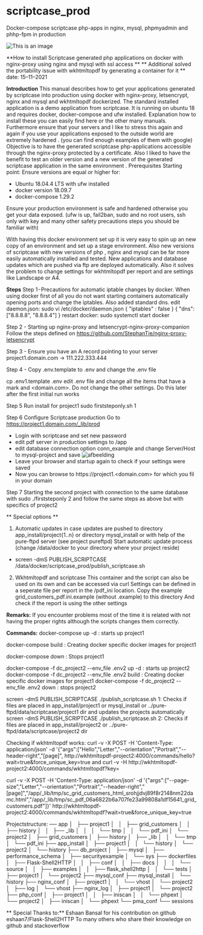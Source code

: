 # scriptcase_prod
Docker-compose scriptcase php-apps in nginx, mysql, phpmyadmin and phhp-fpm in production 

![This is an image](https://repository-images.githubusercontent.com/283847593/7454bc80-1bab-11eb-83fa-bb2f2e6f258f)


**How to install Scriptcase generated php applications on docker with nginx-proxy using nginx and mysql with ssl access **
** Additional solved the portability issue with wkhtmltopdf by generating a container for it                            **
date: 15–11–2021

**Introduction**
This manual describes how to get your applications generated by scriptcase into production using docker with nginx-proxy, letsencrypt, nginx and mysql and wkhtmltopdf dockerized. 
The standard installed application is a demo application from scriptcase.
It is running on ubuntu 18 and requires docker, docker-compose and ufw installed. Explanation how to install these you can easily find here or the other many manuals. Furthermore ensure that your servers and I like to stress this again and again if you use your applications exposed to the outside world are extremely hardened . (you can find enough examples of them with google)
Objective is to have the generated scriptcase php-applications accessible through the nginx-proxy protected by a certificate. Also I liked to have the benefit to test an older version and a new version of the generated scriptcase application in the same environment .
Prerequisites
Starting point: Ensure versions are equal or higher for:
- Ubuntu 18.04.4 LTS with ufw installed 
- docker version 18.09.7
- docker-compose 1.29.2

Ensure your production environment is safe and hardened otherwise  you get your data exposed. (ufw is up, fail2ban, sudo and no root users, ssh only with key and many other safety precautions steps you should  be familiar with)

With having this docker environment set up it is very easy to spin up an new copy of an environment and set up a stage environment.
Also new versions of scriptcase with new versions of php , nginx and mysql can be far more easily automatically installed and tested.
New applications and database updates which are pushed via ftp are deployed automatically.
Also it solves the problem to change settings for wkhtmltopdf per report and are settings like Landscape or A4.

**Steps**
Step 1 - Precautions for automatic iptable changes by docker.
When using docker first of all you do not want starting containers automatically opening ports and change the iptables. Also added standard dns.
edit daemon.json: sudo vi /etc/docker/daemon.json
{ "iptables" : false }
{ "dns": ["8.8.8.8", "8.8.8.4"] }
restart docker:
sudo systemctl start docker

Step 2 - Starting up nginx-proxy and letsencrypt-nginx-proxy-companion
Follow the steps defined on  https://github.com/StephanTie/nginx-proxy-letsencrypt

Step 3 - Ensure you have an A record pointing to your server 
project1.domain.com -> 111.222.333.444

Step 4 - Copy .env.template to .env and change the .env file

cp .env1.template .env
edit .env file and change all the items that have a mark <changeme> and <domain.com>.
Do not change the other settings. Do this later after the first initial run works

Step 5 Run install for project1
sudo firststeponly.sh 1

Step 6 Configure Scriptcase production Go to https://project1.domain.com/_lib/prod
- Login with scriptcase and set new password 
- edit pdf server in production settings to /app
- edit database connection option conn_example and change Server/Host to mysql-project and save
![afbeelding](https://user-images.githubusercontent.com/8845918/147996147-8448611b-33e6-4878-b6f8-8b304a215315.png)
- Leave your browser and startup again to check if your settings were saved
- Now you can browse to https://project1.<domain.com>   for which you fil in your domain

Step 7 Starting the second project with connection to the same database with sudo ./firststeponly 2 and follow the same steps as above but with specifics of project2
    
  
** Special options  **
1. Automatic updates in case updates are pushed to directory app_install/project{1..n} or directory mysql_install or with help of the pure-ftpd server (see project pureftpd)
Start automatic update process  (change /data/docker to your directory where your project reside)
- screen -dmS PUBLISH_SCRIPTCASE  /data/docker/scriptcase_prod/publish_scriptcase.sh

2. Wkhtmltopdf and scriptcase 
This container and the script can also be used on its own and can be accessed via curl
Settings can be defined in a seperate file per report in the /pdf_ini location.  Copy the example grid_customers_pdf.ini.example (without .example) to this directory
And check if the report is using the other settings
  
**Remarks:**
If you encounter problems most of the time it is related with not having the proper rights although the scripts changes them correctly.


**Commands:**
docker-compose up -d        : starts up project1

docker-compose build        : Creating docker specific docker images for project1

docker-compose down        : Stops project1
     
docker-compose -f dc_project2 --env_file .env2 up -d : starts up project2
docker-compose -f dc_project2 --env_file .env2 build : Creating docker specific docker images for project1
docker-compose -f dc_project2 --env_file .env2 down  : stops project2

screen -dmS PUBLISH_SCRIPTCASE ./publish_scriptcase.sh 1:  Checks if files are placed in app_install/project1 or mysql_install or ../pure-ftpd/data/scriptcase/project1 dir and updates the projects automatically
screen -dmS PUBLISH_SCRIPTCASE ./publish_scriptcase.sh 2:  Checks if files are placed in app_install/project2 or ../pure-ftpd/data/scriptcase/project2 dir

Checking if wkhtmltopdf works:
curl -v -X POST -H 'Content-Type: application/json' -d '{"args":["Hello","Letter","--orientation","Portrait","--header-right","[page]", http://wkhtmltopdf-project2:4000/commands/hello?wait=true&force_unique_key=true   and curl -v -H http://wkhtmltopdf-project2:4000/commands/wkhtmltopdf?key=<fill in key received>    

curl -v -X POST -H 'Content-Type: application/json' -d '{"args":["--page-size","Letter","--orientation","Portrait","--header-right","[page]","/app/_lib/tmp/sc_grid_customers_html_srohjjdvj89f8r2148nm22damc.html","/app/_lib/tmp/sc_pdf_06a6822b6a707fe23a99808a1df15641_grid_customers.pdf"]}' http://wkhtmltopdf-project2:4000/commands/wkhtmltopdf?wait=true&force_unique_key=true   
    
Projectstructure:
── app
│   ├── project1
│   │   ├── grid_customers
│   │   ├── history
│   │   ├── _lib
│   │   │   └── tmp
│   │   └── pdf_ini
│   └── project2
│       ├── grid_customers
│       ├── history
│       ├── _lib
│       │   └── tmp
│       └── pdf_ini
├── app_install
│   ├── project1
│   │   └── history
│   └── project2
│       └── history
├── db_project
│   ├── mysql
│   ├── performance_schema
│   ├── securityexample
│   └── sys
├── dockerfiles
│   ├── Flask-Shell2HTTP
│   │   ├── conf
│   │   ├── docs
│   │   │   └── source
│   │   ├── examples
│   │   ├── flask_shell2http
│   │   └── tests
│   ├── project1
│   └── project2
├── mysql_conf
├── mysql_install
│   └── history
├── nginx_conf
│   ├── project1
│   │   └── vhost
│   └── project2
│       ├── log
│       └── vhost
├── nginx_log
│   ├── project1
│   └── project2
├── php_conf
│   ├── project1
│   │   ├── iniscan
│   │   └── phpext
│   └── project2
│       ├── iniscan
│       └── phpext
└── pma_conf
    └── sessions

 **   Special Thanks to:**
    Eshaan Bansal for his contribution on github eshaan7/Flask-Shell2HTTP
    To many others who share their knowledge on github and stackoverflow 
